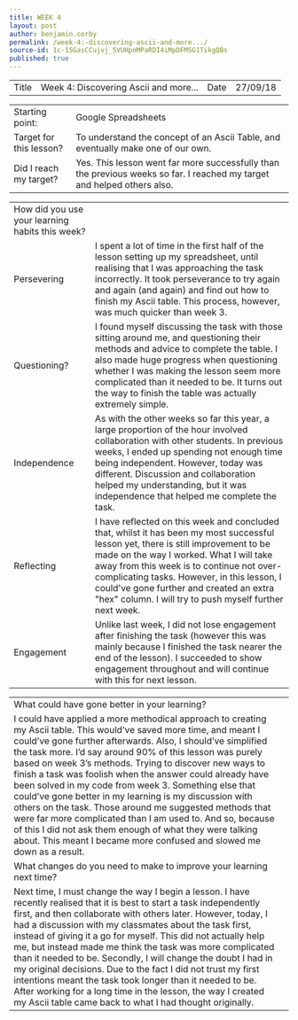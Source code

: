 ```yaml
---
title: WEEK 4
layout: post
author: benjamin.corby
permalink: /week-4:-discovering-ascii-and-more.../
source-id: 1c-15GasCCujvj_5VUHpnMPaRDI4iMpDFMSG1TikgQBs
published: true
---
```

<table>
  <tr>
    <td>Title</td>
    <td>Week 4: Discovering Ascii and more...</td>
    <td>Date</td>
    <td>27/09/18</td>
  </tr>
</table>


<table>
  <tr>
    <td>Starting point:</td>
    <td>Google Spreadsheets</td>
  </tr>
  <tr>
    <td>Target for this lesson?</td>
    <td>To understand the concept of an Ascii Table, and eventually make one of our own.</td>
  </tr>
  <tr>
    <td>Did I reach my target? </td>
    <td>Yes. This lesson went far more successfully than the previous weeks so far. I reached my target and helped others also.</td>
  </tr>
</table>


<table>
  <tr>
    <td>How did you use your learning habits this week?</td>
    <td></td>
  </tr>
  <tr>
    <td>Persevering</td>
    <td>I spent a lot of time in the first half of the lesson setting up my spreadsheet, until realising that I was approaching the task incorrectly. It took perseverance to try again and again (and again) and find out how to finish my Ascii table. This process, however, was much quicker than week 3.</td>
  </tr>
  <tr>
    <td>Questioning?</td>
    <td>I found myself discussing the task with those sitting around me, and questioning their methods and advice to complete the table. I also made huge progress when questioning whether I was making the lesson seem more complicated than it needed to be. It turns out the way to finish the table was actually extremely simple. </td>
  </tr>
  <tr>
    <td>Independence</td>
    <td>As with the other weeks so far this year, a large proportion of the hour involved collaboration with other students. In previous weeks, I ended up spending not enough time being independent. However, today was different. Discussion and collaboration helped my understanding, but it was independence that helped me complete the task.</td>
  </tr>
  <tr>
    <td>Reflecting</td>
    <td>I have reflected on this week and concluded that, whilst it has been my most successful lesson yet, there is still improvement to be made on the way I worked. What I will take away from this week is to continue not over-complicating tasks. However, in this lesson, I could've gone further and created an extra "hex" column. I will try to push myself further next week.</td>
  </tr>
  <tr>
    <td>Engagement</td>
    <td>Unlike last week, I did not lose engagement after finishing the task (however this was mainly because I finished the task nearer the end of the lesson). I succeeded to show engagement throughout and will continue with this for next lesson.</td>
  </tr>
</table>


<table>
  <tr>
    <td>What could have gone better in your learning?</td>
    <td></td>
  </tr>
  <tr>
    <td>I could have applied a more methodical approach to creating my Ascii table. This would've saved more time, and meant I could’ve gone further afterwards. Also, I should’ve simplified the task more. I’d say around 90% of this lesson was purely based on week 3’s methods. Trying to discover new ways to finish a task was foolish when the answer could already have been solved in my code from week 3. Something else that could’ve gone better in my learning is my discussion with others on the task. Those around me suggested methods that were far more complicated than I am used to. And so, because of this I did not ask them enough of what they were talking about. This meant I became more confused and slowed me down as a result.</td>
    <td></td>
  </tr>
  <tr>
    <td>What changes do you need to make to improve your learning next time?</td>
    <td></td>
  </tr>
  <tr>
    <td>Next time, I must change the way I begin a lesson. I have recently realised that it is best to start a task independently first, and then collaborate with others later. However, today, I had a discussion with my classmates about the task first, instead of giving it a go for myself. This did not actually help me, but instead made me think the task was more complicated than it needed to be. 
Secondly, I will change the doubt I had in my original decisions. Due to the fact I did not trust my first intentions meant the task took longer than it needed to be. After working for a long time in the lesson, the way I created my Ascii table came back to what I had thought originally.</td>
    <td></td>
  </tr>
</table>


